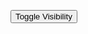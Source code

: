 <!DOCTYPE html>
<html>
<head>
<title>Toggle Button</title>
</head>
<body>

<button id="toggleButton" onclick="toggleVisibility()">Toggle Visibility</button>
<p id="content" style="display: none;">This is some hidden content.</p>

<script>
function toggleVisibility() {
  var content = document.getElementById("content");
  if (content.style.display === "none") {
    content.style.display = "block";
  } else {
    content.style.display = "none";
  }
}
</script>

</body>
</html>